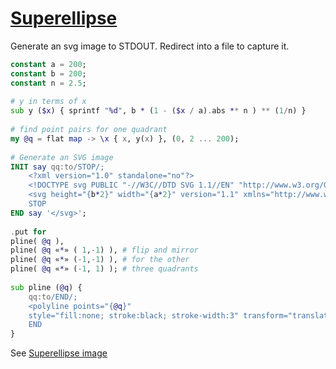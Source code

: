 [1]: https://rosettacode.org/wiki/Superellipse

# [Superellipse][1]

Generate an svg image to STDOUT. Redirect into a file to capture it.

```raku
constant a = 200;
constant b = 200;
constant n = 2.5;
 
# y in terms of x
sub y ($x) { sprintf "%d", b * (1 - ($x / a).abs ** n ) ** (1/n) }
 
# find point pairs for one quadrant
my @q = flat map -> \x { x, y(x) }, (0, 2 ... 200);
 
# Generate an SVG image
INIT say qq:to/STOP/;
    <?xml version="1.0" standalone="no"?>
    <!DOCTYPE svg PUBLIC "-//W3C//DTD SVG 1.1//EN" "http://www.w3.org/Graphics/SVG/1.1/DTD/svg11.dtd">
    <svg height="{b*2}" width="{a*2}" version="1.1" xmlns="http://www.w3.org/2000/svg">
    STOP
END say '</svg>';
 
.put for
pline( @q ),
pline( @q «*» ( 1,-1) ), # flip and mirror
pline( @q «*» (-1,-1) ), # for the other
pline( @q «*» (-1, 1) ); # three quadrants
 
sub pline (@q) {
    qq:to/END/;
    <polyline points="{@q}"
    style="fill:none; stroke:black; stroke-width:3" transform="translate({a}, {b})" />
    END
}
```


See [Superellipse image](https://gist.github.com/thundergnat/cc41a5fae7021803496c#file-superellipse-svg)
